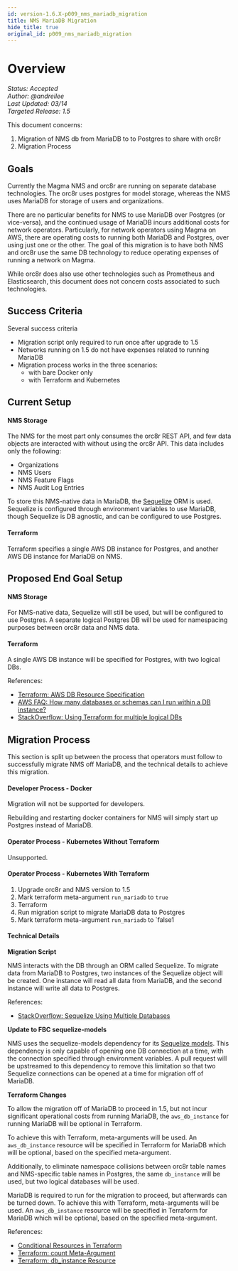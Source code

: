 ```yaml
---
id: version-1.6.X-p009_nms_mariadb_migration
title: NMS MariaDB Migration
hide_title: true
original_id: p009_nms_mariadb_migration
---
```


# Overview

*Status: Accepted*\
*Author: @andreilee*\
*Last Updated: 03/14*\
*Targeted Release: 1.5*

This document concerns:

1. Migration of NMS db from MariaDB to to Postgres to share with orc8r
2. Migration Process

## Goals

Currently the Magma NMS and orc8r are running on separate database
technologies. The orc8r uses postgres for model storage, whereas the NMS uses
MariaDB for storage of users and organizations.

There are no particular benefits for NMS to use MariaDB over Postgres
(or vice-versa), and the continued usage of MariaDB incurs additional costs
for network operators.
Particularly, for network operators using Magma on AWS, there are operating
costs to running both MariaDB and Postgres, over using just one or the other.
The goal of this migration is to have both NMS and orc8r use the same DB
technology to reduce operating expenses of running a network on Magma.

While orc8r does also use other technologies such as Prometheus and
Elasticsearch, this document does not concern costs associated to such
technologies.

## Success Criteria

Several success criteria

- Migration script only required to run once after upgrade to 1.5
- Networks running on 1.5 do not have expenses related to running MariaDB
- Migration process works in the three scenarios:
    - with bare Docker only
    - with Terraform and Kubernetes

## Current Setup

#### NMS Storage

The NMS for the most part only consumes the orc8r REST API, and few data
objects are interacted with without using the orc8r API.
This data includes only the following:
- Organizations
- NMS Users
- NMS Feature Flags
- NMS Audit Log Entries

To store this NMS-native data in MariaDB, the [Sequelize](https://sequelize.org/master/)
ORM is used. Sequelize is configured through environment variables to use
MariaDB, though Sequelize is DB agnostic, and can be configured to use
Postgres.

#### Terraform

Terraform specifies a single AWS DB instance for Postgres, and another AWS
DB instance for MariaDB on NMS.

## Proposed End Goal Setup

#### NMS Storage

For NMS-native data, Sequelize will still be used, but will be configured to
use Postgres. A separate logical Postgres DB will be used for namespacing
purposes between orc8r data and NMS data.

#### Terraform

A single AWS DB instance will be specified for Postgres, with two logical DBs.

References:
- [Terraform: AWS DB Resource Specification](https://registry.terraform.io/providers/hashicorp/aws/latest/docs/resources/db_instance)
- [AWS FAQ: How many databases or schemas can I run within a DB instance?](https://aws.amazon.com/rds/faqs/)
- [StackOverflow: Using Terraform for multiple logical DBs](https://stackoverflow.com/questions/52542244/provision-multiple-logical-databases-with-terraform-on-aws-rds-cluster-instance)


## Migration Process

This section is split up between the process that operators must follow to
successfully migrate NMS off MariaDB, and the technical details to achieve
this migration.

#### Developer Process - Docker

Migration will not be supported for developers.

Rebuilding and restarting docker containers for NMS will simply start up
Postgres instead of MariaDB.

#### Operator Process - Kubernetes Without Terraform

Unsupported.

#### Operator Process - Kubernetes With Terraform

1. Upgrade orc8r and NMS version to 1.5
2. Mark terraform meta-argument `run_mariadb` to `true`
3. Terraform
4. Run migration script to migrate MariaDB data to Postgres
5. Mark terraform meta-argument `run_mariadb` to `false1

#### Technical Details

**Migration Script**

NMS interacts with the DB through an ORM called Sequelize. To migrate data
from MariaDB to Postgres, two instances of the Sequelize object will be
created. One instance will read all data from MariaDB, and the second instance
will write all data to Postgres.

References:
- [StackOverflow: Sequelize Using Multiple Databases](https://stackoverflow.com/questions/37078970/sequelize-using-multiple-databases)

**Update to FBC sequelize-models**

NMS uses the sequelize-models dependency for its [Sequelize models](https://sequelize.org/master/manual/model-basics.html).
This dependency is only capable of opening one DB connection at a time, with
the connection specified through environment variables. A pull request will
be upstreamed to this dependency to remove this limitation so that two
Sequelize connections can be opened at a time for migration off of MariaDB.

**Terraform Changes**

To allow the migration off of MariaDB to proceed in 1.5, but not incur
significant operational costs from running MariaDB, the `aws_db_instance` for
running MariaDB will be optional in Terraform.

To achieve this with Terraform, meta-arguments will be used.
An `aws_db_instance` resource will be specified in Terraform for MariaDB which
will be optional, based on the specified meta-argument.

Additionally, to eliminate namespace collisions between orc8r table names and
NMS-specific table names in Postgres, the same `db_instance` will be used, but
two logical databases will be used.

MariaDB is required to run for the migration to proceed, but afterwards can be
turned down. To achieve this with Terraform, meta-arguments will be used.
An `aws_db_instance` resource will be specified in Terraform for MariaDB which
will be optional, based on the specified meta-argument.

References:
- [Conditional Resources in Terraform](https://dev.to/tbetous/how-to-make-conditionnal-resources-in-terraform-440n)
- [Terraform: count Meta-Argument](https://www.terraform.io/docs/language/meta-arguments/count.html)
- [Terraform: db_instance Resource](https://registry.terraform.io/providers/hashicorp/aws/latest/docs/resources/db_instance)
